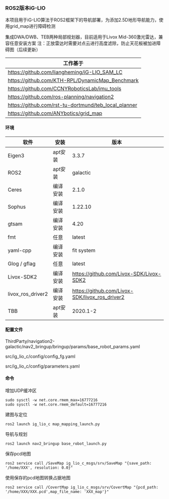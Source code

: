 ### ROS2版本iG-LIO

本项目用于iG-LIO算法于ROS2框架下的导航部署，为添加2.5D地形导航能力，使用grid_map进行障碍检测

集成DWA/DWB、TEB两种局部规划器，目前适用于Livox Mid-360激光雷达，兼容任意安装方案 注：正放雷达时需要对点云进行高度滤除，防止天花板被加进障碍图（后续更新）

| 工作基于                                             |
| ---------------------------------------------------- |
| https://github.com/liangheming/iG-LIO_SAM_LC         |
| https://github.com/KTH-RPL/DynamicMap_Benchmark      |
| https://github.com/CCNYRoboticsLab/imu_tools         |
| https://github.com/ros-planning/navigation2          |
| https://github.com/rst-tu-dortmund/teb_local_planner |
| https://github.com/ANYbotics/grid_map                |

#### 环境

| 软件              | 安装     | 版本                                           |
| ----------------- | -------- | ---------------------------------------------- |
| Eigen3            | apt安装  | 3.3.7                                          |
| ROS2              | apt安装  | galactic                                       |
| Ceres             | 编译安装 | 2.1.0                                          |
| Sophus            | 编译安装 | 1.22.10                                        |
| gtsam             | 编译安装 | 4.20                                           |
| fmt               | 任意     | latest                                         |
| yaml-cpp          | 编译安装 | fit system                                     |
| Glog / gflag      | 任意     | latest                                         |
| Livox-SDK2        | 编译安装 | https://github.com/Livox-SDK/Livox-SDK2        |
| livox_ros_driver2 | 编译安装 | https://github.com/Livox-SDK/livox_ros_driver2 |
| TBB               | apt安装  | 2020.1-2                                       |

#### 配置文件

ThirdParty/navigation2-galactic/nav2_bringup/bringup/params/base_robot_params.yaml

src/ig_lio_c/config/config_fg.yaml

src/ig_lio_c/config/parameters.yaml

#### 命令

增加UDP缓冲区

```
sudo sysctl -w net.core.rmem_max=16777216
sudo sysctl -w net.core.rmem_default=16777216
```

建图与定位

```
ros2 launch ig_lio_c map_mapping_launch.py
```

导航与规划

```
ros2 launch nav2_bringup base_robot_launch.py
```

保存pcd地图

```
ros2 service call /SaveMap ig_lio_c_msgs/srv/SaveMap "{save_path: '/home/XXX', resolution: 0.0}"
```

使用保存的pcd地图转换占据地图

```
ros2 service call /CovertMap ig_lio_c_msgs/srv/CovertMap "{pcd_path: '/home/XXX/XXX.pcd',map_file_name: 'XXX_map'}"
```
